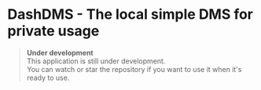 # DashDMS - The local simple DMS for private usage

> **Under development**  
> This application is still under development.  
> You can watch or star the repository if you want to use it when it's ready to use.